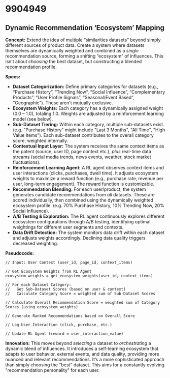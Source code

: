 # 9904949

## Dynamic Recommendation ‘Ecosystem’ Mapping

**Concept:** Extend the idea of multiple “similarities datasets” beyond simply different sources of product data. Create a system where datasets themselves are dynamically weighted and combined as a *single* recommendation source, forming a shifting “ecosystem” of influences. This isn’t about *choosing* the best dataset, but constructing a blended recommendation profile.

**Specs:**

*   **Dataset Categorization:** Define primary categories for datasets (e.g., “Purchase History”, “Trending Now”, “Social Influence”, “Complementary Products”, “User Profile Signals”, “Seasonal/Event Based”, "Geographic"). These aren't mutually exclusive.
*   **Ecosystem Weights:** Each category has a dynamically assigned weight (0.0 – 1.0), totaling 1.0. Weights are adjusted by a reinforcement learning model (see below).
*   **Sub-Dataset Tiering:** Within each category, multiple sub-datasets exist. (e.g. "Purchase History" might include "Last 3 Months", "All Time", "High Value Items"). Each sub-dataset contributes to the overall category score, weighted internally.
*   **Contextual Input Layer:** The system receives the same context items as the patent (source, user ID, page context etc.), *plus* real-time data streams (social media trends, news events, weather, stock market fluctuations).
*   **Reinforcement Learning Agent:** A RL agent observes context items and user interactions (clicks, purchases, dwell time). It adjusts ecosystem weights to maximize a reward function (e.g., purchase rate, revenue per user, long-term engagement). The reward function is customizable.
*   **Recommendation Blending:** For each user/product, the system generates candidate recommendations from *all* datasets. These are scored individually, then combined using the dynamically weighted ecosystem profile. (e.g. 70% Purchase History, 10% Trending Now, 20% Social Influence).
*   **A/B Testing & Exploration:** The RL agent continuously explores different ecosystem configurations through A/B testing, identifying optimal weightings for different user segments and contexts.
*   **Data Drift Detection:** The system monitors data drift within each dataset and adjusts weights accordingly. Declining data quality triggers decreased weighting.

**Pseudocode:**

```
// Input: User Context (user_id, page_id, context_items)

// Get Ecosystem Weights from RL Agent
ecosystem_weights = get_ecosystem_weights(user_id, context_items)

// For each Dataset Category:
//   Get Sub-Dataset Scores (based on user & context)
//   Calculate Category Score = weighted sum of Sub-Dataset Scores

// Calculate Overall Recommendation Score = weighted sum of Category Scores (using ecosystem_weights)

// Generate Ranked Recommendations based on Overall Score

// Log User Interaction (click, purchase, etc.)

// Update RL Agent (reward = user_interaction_value)
```

**Innovation:** This moves beyond *selecting* a dataset to *orchestrating* a dynamic blend of influences. It introduces a self-learning ecosystem that adapts to user behavior, external events, and data quality, providing more nuanced and relevant recommendations. It’s a more sophisticated approach than simply choosing the "best" dataset. This aims for a constantly evolving "recommendation personality" for each user.